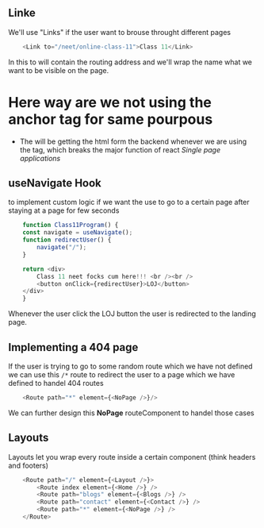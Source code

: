 ## Linke
We'll use "Links" if the user want to brouse throught different pages
```javaScript
	<Link to="/neet/online-class-11">Class 11</Link>
```
In this to will contain the routing address and we'll wrap the name what we want to be visible on the page.

# Here way are we not using the anchor tag for same pourpous
- The <a> will be getting the html form the backend whenever we are using the tag, which breaks the major function of react *Single page applications*

## useNavigate Hook
to implement custom logic if we want the use to go to a certain page after staying at a page for few seconds
```javaScript
	function Class11Program() {
	const navigate = useNavigate();
	function redirectUser() {
		navigate("/");
	}

	return <div>
		Class 11 neet focks cum here!!! <br /><br />
		<button onClick={redirectUser}>LOJ</button>
	</div>
	}
```
Whenever the user click the LOJ button the user is redirected to the landing page.

## Implementing a 404 page
If the user is trying to go to some random route which we have not defined we can use this ```/*``` route to redirect the user to a page which we have defined to handel 404 routes
```javaScript
	<Route path="*" element={<NoPage />}/>
```
We can further design this **NoPage** routeComponent to handel those cases

## Layouts
Layouts let you wrap every route inside a certain component (think headers and footers)
```javaScript
	<Route path="/" element={<Layout />}>
		<Route index element={<Home />} />
		<Route path="blogs" element={<Blogs />} />
		<Route path="contact" element={<Contact />} />
		<Route path="*" element={<NoPage />} />
    </Route>
```